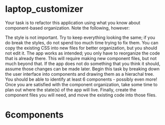 # laptop_customizer
  Your task is to refactor this application using what you know about component-based organization. Note the following, however:

The style is not important. Try to keep everything looking the same; if you do break the styles, do not spend too much time trying to fix them. You can copy the existing CSS into new files for better organization, but you should not edit it.
The app works as intended; you only have to reorganize the code that is already there. This will require making new component files, but not much beyond that. If the app does not do something that you think it should, assume those changes can be made later.
Begin this task by breaking down the user interface into components and drawing them as a hierachal tree. You should be able to identify at least 6 components - possibly even more! Once you are satisfied with the component organization, take some time to plan out where the state(s) of the app will live. Finally, create the component files you will need, and move the existing code into those files.
# 6components
